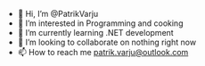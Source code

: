 - 👋 Hi, I’m @PatrikVarju
- 👀 I’m interested in Programming and cooking
- 🌱 I’m currently learning .NET development
- 💞️ I’m looking to collaborate on nothing right now
- 📫 How to reach me patrik.varju@outlook.com

<!---
PatrikVarju/PatrikVarju is a ✨ special ✨ repository because its `README.md` (this file) appears on your GitHub profile.
You can click the Preview link to take a look at your changes.
--->
